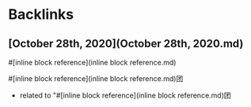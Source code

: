 
# Backlinks
## [October 28th, 2020](October 28th, 2020.md)

#[inline block reference](inline block reference.md)


#[inline block reference](inline block reference.md)团

- related to "#[inline block reference](inline block reference.md)团

